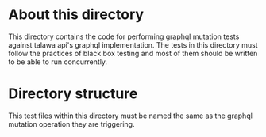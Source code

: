 # About this directory

This directory contains the code for performing graphql mutation tests against talawa api's graphql implementation. The tests in this directory must follow the practices of black box testing and most of them should be written to be able to run concurrently.

# Directory structure

This test files within this directory must be named the same as the graphql mutation operation they are triggering.